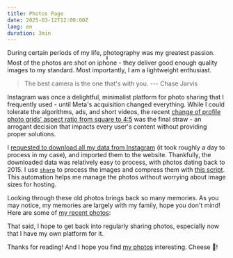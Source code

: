 ```yaml
---
title: Photos Page
date: 2025-03-12T12:00:00Z
lang: en
duration: 3min
---
```


During certain periods of my life, photography was my greatest passion. Most of the photos are shot on <ruby lang="ja">iphone<rp>(</rp><rt></rt><rp>)</rp></ruby> - they deliver good enough quality images to my standard. Most importantly, I am a lightweight enthusiast.

> The best camera is the one that's with you. --- Chase Jarvis

Instagram was once a delightful, minimalist platform for photo sharing that I frequently used - until Meta's acquisition changed everything. While I could tolerate the algorithms, ads, and short videos, the recent [change of profile photo grids' aspect ratio from square to 4:5](https://www.standard.co.uk/news/tech/instagram-update-how-adjust-profile-grid-what-changes-coming-b1205890.html) was the final straw - an arrogant decision that impacts every user's content without providing proper solutions.

I [requested to download all my data from Instagram](https://accountscenter.instagram.com/info_and_permissions/dyi/) (it took roughly a day to process in my case), and imported them to the website. Thankfully, the downloaded data was relatively easy to process, with photos dating back to 2015. I use [`sharp`](https://github.com/lovell/sharp) to process the images and compress them with [this script](https://github.com/antfu/antfu.me/blob/main/scripts/photos-manage.ts). This automation helps me manage the photos without worrying about image sizes for hosting.

Looking through these old photos brings back so many memories. As you may notice, my memories are largely with my family, hope you don't mind! Here are some of [my recent photos](/photos):

<div mb-8>
  <PhotoGalleryAll :limit="12" class="gap-1!" />
</div>

That said, I hope to get back into regularly sharing photos, especially now that I have my own platform for it.

Thanks for reading! And I hope you find [my photos](/photos) interesting. Cheese 🧀!
